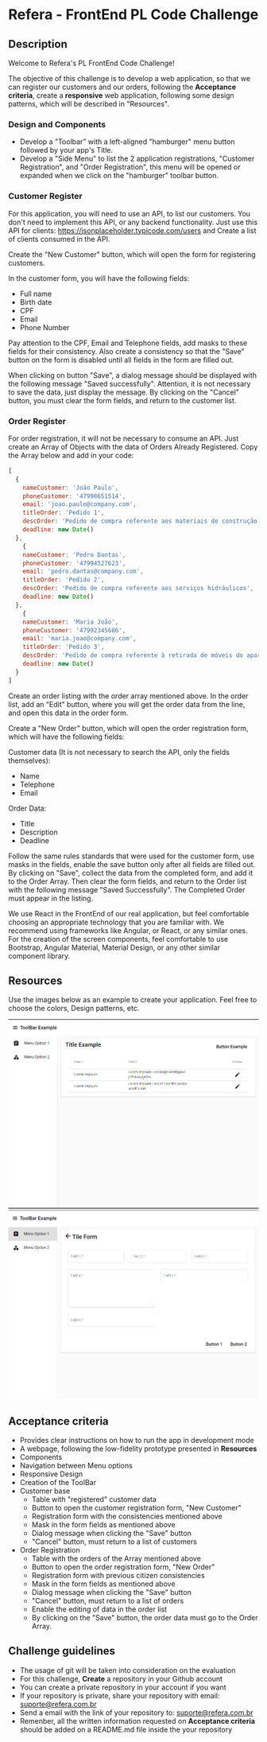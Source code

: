 # Refera - FrontEnd PL Code Challenge

## Description
Welcome to Refera's PL FrontEnd Code Challenge!

The objective of this challenge is to develop a web application, so that we can register our customers and our orders, following the **Acceptance criteria**,
create a **responsive** web application, following some design patterns, which will be described in "Resources".


### Design and Components
- Develop a "Toolbar" with a left-aligned "hamburger" menu button followed by your app's Title.
- Develop a "Side Menu" to list the 2 application registrations, "Customer Registration", and "Order Registration", this menu will be opened or expanded when we click on the "hamburger" toolbar button.

### Customer Register
For this application, you will need to use an API, to list our customers. You don't need to implement this API, or any backend functionality.
Just use this API for clients: https://jsonplaceholder.typicode.com/users and Create a list of clients consumed in the API.

Create the "New Customer" button, which will open the form for registering customers.

In the customer form, you will have the following fields:
- Full name
- Birth date
- CPF
- Email
- Phone Number

Pay attention to the CPF, Email and Telephone fields, add masks to these fields for their consistency. Also create a consistency so that the "Save" button on the form is disabled until all fields in the form are filled out.

When clicking on button "Save", a dialog message should be displayed with the following message "Saved successfully". Attention, it is not necessary to save the data, just display the message. By clicking on the "Cancel" button, you must clear the form fields, and return to the customer list.

### Order Register
For order registration, it will not be necessary to consume an API. Just create an Array of Objects with the data of Orders Already Registered.
Copy the Array below and add in your code:

```javascript
[
  {
    nameCustomer: 'João Paulo',
    phoneCustomer: '47998651514',
    email: 'joao.paulo@company.com',
    titleOrder: 'Pedido 1',
    descOrder: 'Pedido de compra referente aos materiais de construção',
    deadline: new Date()
  },
    {
    nameCustomer: 'Pedro Dantas',
    phoneCustomer: '47994527623',
    email: 'pedro.dantas@company.com',
    titleOrder: 'Pedido 2',
    descOrder: 'Pedido de compra referente aos serviços hidráulicos',
    deadline: new Date()
  },
    {
    nameCustomer: 'Maria João',
    phoneCustomer: '47992345686',
    email: 'maria.joao@company.com',
    titleOrder: 'Pedido 3',
    descOrder: 'Pedido de compra referente à retirada de móveis do apartamento',
    deadline: new Date()
  }
]
```
Create an order listing with the order array mentioned above.
In the order list, add an "Edit" button, where you will get the order data from the line, and open this data in the order form.

Create a "New Order" button, which will open the order registration form, which will have the following fields:

Customer data (It is not necessary to search the API, only the fields themselves):
- Name
- Telephone
- Email

Order Data:
  - Title
  - Description
  - Deadline

Follow the same rules standards that were used for the customer form, use masks in the fields, enable the save button only after all fields are filled out.
By clicking on "Save", collect the data from the completed form, and add it to the Order Array. Then clear the form fields, and return to the Order list with the following message "Saved Successfully". The Completed Order must appear in the listing.

We use React in the FrontEnd of our real application, but feel comfortable choosing an appropriate technology that you are familiar with. We recommend using frameworks like Angular, or React, or any similar ones. For the creation of the screen components, feel comfortable to use Bootstrap, Angular Material, Material Design, or any other similar component library.

## Resources

Use the images below as an example to create your application.
Feel free to choose the colors, Design patterns, etc.

![image](./images/example1.png)  
![image](./images/example2.png)

## Acceptance criteria

- Provides clear instructions on how to run the app in development mode
- A webpage, following the low-fidelity prototype presented in **Resources**
- Components
 - Navigation between Menu options
 - Responsive Design
 - Creation of the ToolBar
- Customer base
  - Table with "registered" customer data
  - Button to open the customer registration form, "New Customer"
  - Registration form with the consistencies mentioned above
  - Mask in the form fields as mentioned above
  - Dialog message when clicking the "Save" button
  - "Cancel" button, must return to a list of customers
- Order Registration
  - Table with the orders of the Array mentioned above
  - Button to open the order registration form, "New Order"
  - Registration form with previous citizen consistencies
  - Mask in the form fields as mentioned above
  - Dialog message when clicking the "Save" button
  - "Cancel" button, must return to a list of orders
  - Enable the editing of data in the order list
  - By clicking on the "Save" button, the order data must go to the Order Array.

## Challenge guidelines

- The usage of git will be taken into consideration on the evaluation
- For this challenge, **Create** a repository in your Github account
- You can create a private repository in your account if you want
- If your repository is private, share your repository with email: suporte@refera.com.br
- Send a email with the link of your repository to: suporte@refera.com.br
- Remenber, all the written information requested on **Acceptance criteria** should be added on a README.md file inside the your repository
